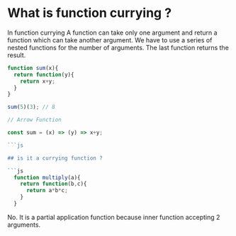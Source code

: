 # What is function currying ?

In function currying A function can take only one argument and return a function which can take another argument. We have to use a series of nested functions for the number of arguments. The last function returns the result.

```js
function sum(x){
  return function(y){
    return x+y;
  }
}

sum(5)(3); // 8

// Arrow Function

const sum = (x) => (y) => x+y;

```js

## is it a currying function ?

```js
  function multiply(a){
    return function(b,c){
      return a*b*c;
    }
  }
```

No. It is a partial application function because inner function accepting 2 arguments.
